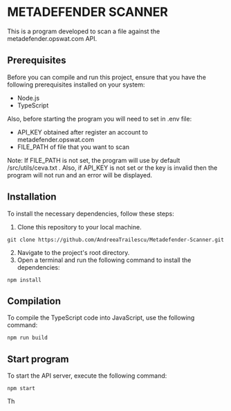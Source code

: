 # METADEFENDER SCANNER

This is a program developed to scan a file against the metadefender.opswat.com API.

## Prerequisites

Before you can compile and run this project, ensure that you have the following prerequisites installed on your system:

- Node.js
- TypeScript

Also, before starting the program you will need to set in .env file:

- API_KEY obtained after register an account to metadefender.opswat.com
- FILE_PATH of file that you want to scan

Note: If FILE_PATH is not set, the program will use by default /src/utils/ceva.txt . Also, if API_KEY is not set or the key is invalid then the program will not run and an error will be displayed.

## Installation

To install the necessary dependencies, follow these steps:

1. Clone this repository to your local machine.

```
git clone https://github.com/AndreeaTrailescu/Metadefender-Scanner.git
```

2. Navigate to the project's root directory.
3. Open a terminal and run the following command to install the dependencies:
```
npm install
```

## Compilation

To compile the TypeScript code into JavaScript, use the following command:
```
npm run build
```

## Start program

To start the API server, execute the following command:
```
npm start
```

Th